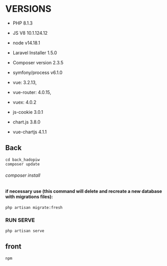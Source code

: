 # VERSIONS

- PHP 8.1.3
- JS V8 10.1.124.12
- node v14.18.1
- Laravel Installer 1.5.0
- Composer version 2.3.5
- symfony/process v6.1.0

- vue: 3.2.13,
- vue-router: 4.0.15,
- vuex: 4.0.2
- js-cookie 3.0.1
- chart.js 3.8.0
- vue-chartjs 4.1.1

## Back

```
cd back_hadopiw
composer update
```

###### composer install

#### if necessary use (this command will delete and recreate a new database with migrations files):

```
php artisan migrate:fresh
```

### RUN SERVE

```
php artisan serve
```

## front

```
npm
```
